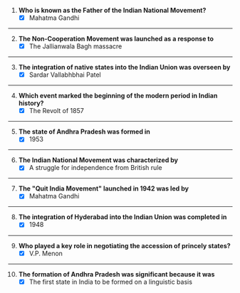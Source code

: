 1. **Who is known as the Father of the Indian National Movement?**
	- [x] Mahatma Gandhi
---
2. **The Non-Cooperation Movement was launched as a response to**
	- [x] The Jallianwala Bagh massacre
---
3. **The integration of native states into the Indian Union was overseen by**
	- [x] Sardar Vallabhbhai Patel
---
4. **Which event marked the beginning of the modern period in Indian history?**
	- [x] The Revolt of 1857
---
5. **The state of Andhra Pradesh was formed in**
	- [x] 1953
---
6. **The Indian National Movement was characterized by**
	- [x] A struggle for independence from British rule
---
7. **The "Quit India Movement" launched in 1942 was led by**
	- [x] Mahatma Gandhi
---
8. **The integration of Hyderabad into the Indian Union was completed in**
	- [x] 1948
---
9. **Who played a key role in negotiating the accession of princely states?**
	- [x] V.P. Menon
---
10. **The formation of Andhra Pradesh was significant because it was**
	- [x] The first state in India to be formed on a linguistic basis
